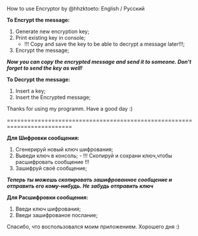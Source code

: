 How to use Encryptor by @hhzktoeto: English / Русский

**To Encrypt the message:**
1. Generate new encryption key;
2. Print existing key in console;
	- !!! Copy and save the key to be able to decrypt a message later!!!;
3. Encrypt the message;

***Now you can copy the encrypted message and send it to someone. Don't forget to send the key as well!***
	
**To Decrypt the message:**
1. Insert a key;
2. Insert the Encrypted message;

Thanks for using my programm. Have a good day :)

=========================================================================

**Для Шифровки сообщения:**
1. Сгенерируй новый ключ шифрования;
2. Выведи ключ в консоль;
		- !!! Скопируй и сохрани ключ,чтобы расшифровать сообщение !!!
3. Зашифруй своё сообщение;

***Теперь ты можешь скопировать зашифрованное сообщение и отправить его кому-нибудь. Не забудь отправить ключ***
	
**Для Расшифровки сообщения:**
1. Введи ключ шифрования;
2. Введи зашифрованое послание;

Спасибо, что воспользовался моим приложением. Хорошего дня :)
